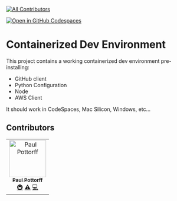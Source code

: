 <!-- ALL-CONTRIBUTORS-BADGE:START - Do not remove or modify this section -->
[![All Contributors](https://img.shields.io/badge/all_contributors-1-orange.svg?style=flat-square)](#contributors-)
<!-- ALL-CONTRIBUTORS-BADGE:END -->
[![Open in GitHub Codespaces](https://github.com/codespaces/badge.svg)](https://github.com/codespaces/new?hide_repo_select=true&ref=main&repo=559289902&machine=standardLinux32gb&devcontainer_path=.devcontainer%2Fdevcontainer.json&location=WestUs2)

# Containerized Dev Environment
This project contains a working containerized dev environment pre-installing:
- GitHub client
- Python Configuration
- Node
- AWS Client

It should work in CodeSpaces, Mac Silicon, Windows, etc...

## Contributors

<!-- ALL-CONTRIBUTORS-LIST:START - Do not remove or modify this section -->
<!-- prettier-ignore-start -->
<!-- markdownlint-disable -->
<table>
  <tbody>
    <tr>
      <td align="center"><a href="https://github.com/ppottorff"><img src="https://avatars.githubusercontent.com/u/8058447?v=4?s=100" width="100px;" alt="Paul Pottorff"/><br /><sub><b>Paul Pottorff</b></sub></a><br /><a href="#infra-ppottorff" title="Infrastructure (Hosting, Build-Tools, etc)">🚇</a> <a href="https://github.com/ppottorff/Containerized-Dev-Environment/commits?author=ppottorff" title="Tests">⚠️</a> <a href="https://github.com/ppottorff/Containerized-Dev-Environment/commits?author=ppottorff" title="Code">💻</a></td>
    </tr>
  </tbody>
</table>

<!-- markdownlint-restore -->
<!-- prettier-ignore-end -->

<!-- ALL-CONTRIBUTORS-LIST:END -->
<!-- prettier-ignore-start -->
<!-- markdownlint-disable -->

<!-- markdownlint-restore -->
<!-- prettier-ignore-end -->

<!-- ALL-CONTRIBUTORS-LIST:END -->
